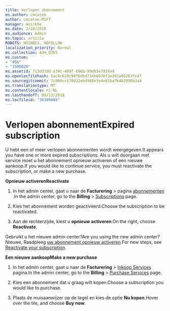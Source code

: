 ```yaml
---
title: Verlopen abonnement
ms.author: cmcatee
author: cmcatee-MSFT
manager: mnirkhe
ms.date: 2/28/2018
ms.audience: Admin
ms.topic: article
ROBOTS: NOINDEX, NOFOLLOW
localization_priority: Normal
ms.collection: Adm_O365
ms.custom:
- "456"
- "1500020"
ms.assetid: 713d37dd-a34c-469f-b96b-99d63e793fe9
ms.openlocfilehash: 5ac8c629c98f6dbd716b0076f2e203a95263fe4f
ms.sourcegitcommit: 7c90dcc570d32ebd968e3e4e816a7b482890b3a4
ms.translationtype: MT
ms.contentlocale: nl-NL
ms.lasthandoff: 08/13/2019
ms.locfileid: "36389080"
---
```

# <a name="expired-subscription"></a><span data-ttu-id="0aa90-102">Verlopen abonnement</span><span class="sxs-lookup"><span data-stu-id="0aa90-102">Expired subscription</span></span>

<span data-ttu-id="0aa90-103">U hebt een of meer verlopen abonnementen wordt weergegeven.</span><span class="sxs-lookup"><span data-stu-id="0aa90-103">It appears you have one or more expired subscriptions.</span></span> <span data-ttu-id="0aa90-104">Als u wilt doorgaan met service moet u het abonnement opnieuw activeren of een nieuwe aankoop.</span><span class="sxs-lookup"><span data-stu-id="0aa90-104">If you would like to continue service, you must reactivate the subscription, or make a new purchase.</span></span>
  
<span data-ttu-id="0aa90-105">**Opnieuw activeren**</span><span class="sxs-lookup"><span data-stu-id="0aa90-105">**Reactivate**</span></span>
  
1. <span data-ttu-id="0aa90-106">In het admin center, gaat u naar de **Facturering** \> pagina [abonnementen](https://go.microsoft.com/fwlink/p/?linkid=842054) .</span><span class="sxs-lookup"><span data-stu-id="0aa90-106">In the admin center, go to the **Billing** \> [Subscriptions](https://go.microsoft.com/fwlink/p/?linkid=842054) page.</span></span>

2. <span data-ttu-id="0aa90-107">Kies het abonnement worden geactiveerd.</span><span class="sxs-lookup"><span data-stu-id="0aa90-107">Choose the subscription to be reactivated.</span></span>

3. <span data-ttu-id="0aa90-108">Aan de rechterzijde, kiest u **opnieuw activeren**.</span><span class="sxs-lookup"><span data-stu-id="0aa90-108">On the right, choose **Reactivate**.</span></span>

<span data-ttu-id="0aa90-109">Gebruikt u het nieuwe admin center?</span><span class="sxs-lookup"><span data-stu-id="0aa90-109">Are you using the new admin center?</span></span> <span data-ttu-id="0aa90-110">Nieuwe, Raadpleeg [uw abonnement opnieuw activeren](https://docs.microsoft.com/en-us/office365/admin/subscriptions-and-billing/reactivate-your-subscription).</span><span class="sxs-lookup"><span data-stu-id="0aa90-110">For new steps, see [Reactivate your subscription](https://docs.microsoft.com/en-us/office365/admin/subscriptions-and-billing/reactivate-your-subscription).</span></span>

<span data-ttu-id="0aa90-111">**Een nieuwe aankoop**</span><span class="sxs-lookup"><span data-stu-id="0aa90-111">**Make a new purchase**</span></span>
  
1. <span data-ttu-id="0aa90-112">In het admin center, gaat u naar de **Facturering** \> [Inkoop Services](https://go.microsoft.com/fwlink/p/?linkid=868433) pagina.</span><span class="sxs-lookup"><span data-stu-id="0aa90-112">In the admin center, go to the **Billing** \> [Purchase Services](https://go.microsoft.com/fwlink/p/?linkid=868433) page.</span></span>

2. <span data-ttu-id="0aa90-113">Kies een abonnement dat u graag wilt kopen.</span><span class="sxs-lookup"><span data-stu-id="0aa90-113">Choose a subscription you would like to purchase.</span></span>

3. <span data-ttu-id="0aa90-114">Plaats de muisaanwijzer op de tegel en kies de optie **Nu kopen**.</span><span class="sxs-lookup"><span data-stu-id="0aa90-114">Hover over the tile, and choose **Buy now**.</span></span>